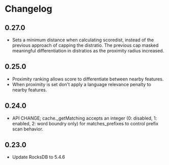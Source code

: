 # Changelog

## 0.27.0
- Sets a minimum distance when calculating scoredist, instead of the previous approach of capping the distratio. The previous cap masked meaningful differentiation in distratios as the proximity radius increased.

## 0.25.0

- Proximity ranking allows score to differentiate between nearby features.
- When proximity is set don't apply a language relevance penalty to nearby features.

## 0.24.0

- API CHANGE; cache._getMatching accepts an integer (0: disabled, 1: enabled, 2: word boundry only) for matches_prefixes to control prefix scan behavior.

## 0.23.0

- Update RocksDB to 5.4.6
